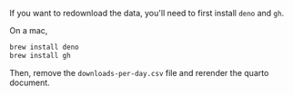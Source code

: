 If you want to redownload the data, you'll need to first install `deno` and `gh`.

On a mac,

```sh
brew install deno
brew install gh
```

Then, remove the `downloads-per-day.csv` file and rerender the quarto document.
